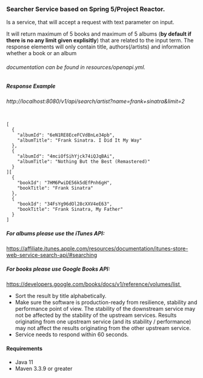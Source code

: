 ### Searcher Service based on Spring 5/Project Reactor.

Is a service, that will accept a request with text parameter on input.

It will return maximum of 5 books and maximum of 5 albums (**by default if there is no any limit given explisitly**)
that are related to the input term. The response
elements will only contain title, authors(/artists) and information whether a book or an album
###### documentation can be found in resources/openapi.yml.

##### Response Example

###### http://localhost:8080/v1/api/search/artist?name=frank+sinatra&limit=2
````json5

[
  {
    "albumId": "6eN1RE8EceFCVdBnLe34pb",
    "albumTitle": "Frank Sinatra. I Did It My Way"
  },
  {
    "albumId": "4mciOfSihYjck74iQJqBAi",
    "albumTitle": "Nothing But the Best (Remastered)"
  }
][
  {
    "bookId": "7HM6PwiDE56k5dEfPnh6gH",
    "bookTitle": "Frank Sinatra"
  },
  {
    "bookId": "34FsYg96dOl28cXXV4eE63",
    "bookTitle": "Frank Sinatra, My Father"
  }
]
````

##### For albums please use the iTunes API: 
https://affiliate.itunes.apple.com/resources/documentation/itunes-store-web-service-search-api/#searching

##### For books please use Google Books API:
https://developers.google.com/books/docs/v1/reference/volumes/list 

- Sort the result by title alphabetically.
- Make sure the software is production-ready from resilience, stability and performance point of view.
The stability of the downstream service may not be affected by the stability of the upstream services.
Results originating from one upstream service (and its stability / performance) 
may not affect the results originating from the other upstream service. 
- Service needs to respond within 60 seconds. 
#### Requirements
- Java 11
- Maven 3.3.9 or greater
